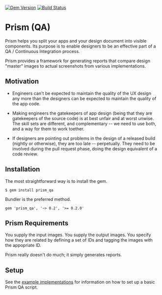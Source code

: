 [![Gem Version](https://badge.fury.io/rb/prism_qa.svg)](https://rubygems.org/gems/prism_qa)
[![Build Status](https://travis-ci.org/ifreecarve/prism_qa.svg)](https://travis-ci.org/ifreecarve/prism_qa)

# Prism (QA)

Prism helps you split your apps and your design document into visible components.  Its purpose is to enable designers to be an effective part of a QA / Continuous Integration process.

Prism provides a framework for generating reports that compare design "master" images to actual screenshots from various implementations.


## Motivation

* Engineers can't be expected to maintain the quality of the UX design any more than the designers can be expected to maintain the quality of the app code.

* Making engineers the gatekeepers of app design (being that they are gatekeepers of the source code) is at best unfair and at worst unwise.  The skill sets are different, and complementary -- we need to use both, and a way for them to work toether.

* If designers are pointing out problems in the design of a released build (nightly or otherwise), they are too late -- perpetually.  They need to be involved during the pull request phase, doing the design equivalent of a code review.


## Installation

The most straightforward way is to install the gem.

`$ gem install prism_qa`

Bundler is the preferred method.

`gem 'prism_qa', '~> 0.2', '>= 0.2.0'`


## Prism Requirements

You supply the input images.  You supply the output images.  You specify how they are related by defining a set of IDs and tagging the images with the appopriate ID.

Prism really doesn't do much; it simply generates reports.


## Setup

See the [example implementations](examples/) for information on how to set up a basic Prism QA script.
